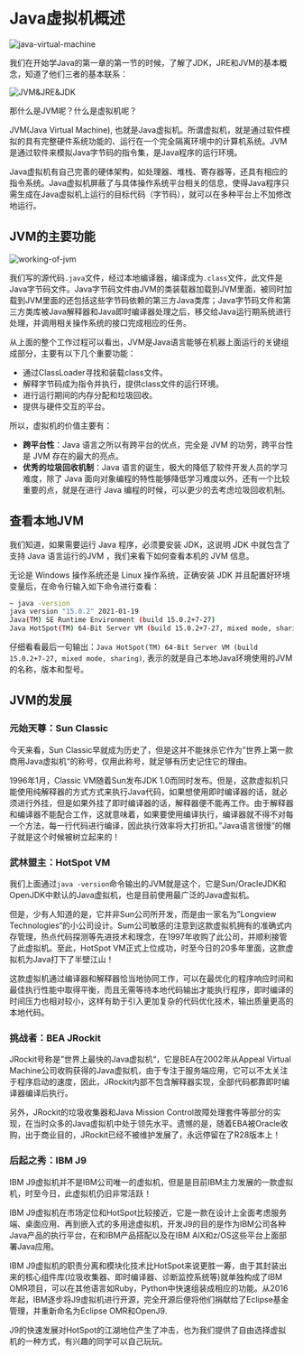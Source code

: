 # Java虚拟机概述

![java-virtual-machine](https://tva1.sinaimg.cn/large/008eGmZEly1gpo8mmyyejj30nm0f1tam.jpg)

我们在开始学Java的第一章的第一节的时候，了解了JDK，JRE和JVM的基本概念，知道了他们三者的基本联系：

![JVM&JRE&JDK](http://ww1.sinaimg.cn/large/af4e9f79gy1fxmn7ms53dj20b1095dip.jpg)

那什么是JVM呢？什么是虚拟机呢？

JVM(Java Virtual Machine), 也就是Java虚拟机。所谓虚拟机，就是通过软件模拟的具有完整硬件系统功能的、运行在一个完全隔离环境中的计算机系统。JVM是通过软件来模拟Java字节码的指令集，是Java程序的运行环境。

Java虚拟机有自己完善的硬体架构，如处理器、堆栈、寄存器等，还具有相应的指令系统。Java虚拟机屏蔽了与具体操作系统平台相关的信息，使得Java程序只需生成在Java虚拟机上运行的目标代码（字节码），就可以在多种平台上不加修改地运行。

## JVM的主要功能

![working-of-jvm](https://tva1.sinaimg.cn/large/008eGmZEly1gpoavfrty1j30ht0c2n0h.jpg)

我们写的源代码`.java`文件，经过本地编译器，编译成为`.class`文件，此文件是Java字节码文件。Java字节码文件由JVM的类装载器加载到JVM里面，被同时加载到JVM里面的还包括这些字节码依赖的第三方Java类库；Java字节码文件和第三方类库被Java解释器和Java即时编译器处理之后，移交给Java运行期系统进行处理，并调用相关操作系统的接口完成相应的任务。

从上面的整个工作过程可以看出，JVM是Java语言能够在机器上面运行的关键组成部分，主要有以下几个重要功能：

* 通过ClassLoader寻找和装载class文件。
* 解释字节码成为指令并执行，提供class文件的运行环境。
* 进行运行期间的内存分配和垃圾回收。
* 提供与硬件交互的平台。

所以，虚拟机的价值主要有：

* **跨平台性**：Java 语言之所以有跨平台的优点，完全是 JVM 的功劳，跨平台性是 JVM 存在的最大的亮点。
* **优秀的垃圾回收机制**：Java 语言的诞生，极大的降低了软件开发人员的学习难度，除了 Java 面向对象编程的特性能够降低学习难度以外，还有一个比较重要的点，就是在进行 Java 编程的时候，可以更少的去考虑垃圾回收机制。

## 查看本地JVM

我们知道，如果需要运行 Java 程序，必须要安装 JDK，这说明 JDK 中就包含了支持 Java 语言运行的JVM ，我们来看下如何查看本机的 JVM 信息。

无论是 Windows 操作系统还是 Linux 操作系统，正确安装 JDK 并且配置好环境变量后，在命令行输入如下命令进行查看：

```bash
~ java -version
java version "15.0.2" 2021-01-19
Java(TM) SE Runtime Environment (build 15.0.2+7-27)
Java HotSpot(TM) 64-Bit Server VM (build 15.0.2+7-27, mixed mode, sharing)
```
仔细看看最后一句输出：`Java HotSpot(TM) 64-Bit Server VM (build 15.0.2+7-27, mixed mode, sharing)`, 表示的就是自己本地Java环境使用的JVM的名称，版本和型号。

## JVM的发展

### 元始天尊：Sun Classic

今天来看，Sun Classic早就成为历史了，但是这并不能抹杀它作为”世界上第一款商用Java虚拟机“的称号，仅用此称号，就足够有历史记住它的理由。

1996年1月，Classic VM随着Sun发布JDK 1.0而同时发布。但是，这款虚拟机只能使用纯解释器的方式方式来执行Java代码，如果想使用即时编译器的话，就必须进行外挂，但是如果外挂了即时编译器的话，解释器便不能再工作。由于解释器和编译器不能配合工作，这就意味着，如果要使用编译执行，编译器就不得不对每一个方法，每一行代码进行编译，因此执行效率将大打折扣。”Java语言很慢“的帽子就是这个时候被树立起来的！

### 武林盟主：HotSpot VM

我们上面通过`java -version`命令输出的JVM就是这个，它是Sun/OracleJDK和OpenJDK中默认的Java虚拟机，也是目前使用最广泛的Java虚拟机。

但是，少有人知道的是，它并非Sun公司所开发，而是由一家名为”Longview Technologies“的小公司设计。Sum公司敏感的注意到这款虚拟机拥有的准确式内存管理，热点代码探测等先进技术和理念，在1997年收购了此公司，并顺利接管了此虚拟机。至此，HotSpot VM正式上位成功，时至今日的20多年里面，这款虚拟机为Java打下了半壁江山！

这款虚拟机通过编译器和解释器恰当地协同工作，可以在最优化的程序响应时间和最佳执行性能中取得平衡，而且无需等待本地代码输出才能执行程序，即时编译的时间压力也相对较小，这样有助于引入更加复杂的代码优化技术，输出质量更高的本地代码。

### 挑战者：BEA JRockit

JRockit号称是”世界上最快的Java虚拟机“，它是BEA在2002年从Appeal Virtual Machine公司收购获得的Java虚拟机，由于专注于服务端应用，它可以不太关注于程序启动的速度，因此，JRockit内部不包含解释器实现，全部代码都靠即时编译器编译后执行。

另外，JRockit的垃圾收集器和Java Mission Control故障处理套件等部分的实现，在当时众多的Java虚拟机中处于领先水平。遗憾的是，随着EBA被Oracle收购，出于商业目的，JRockit已经不被维护发展了，永远停留在了R28版本上！

### 后起之秀：IBM J9

IBM J9虚拟机并不是IBM公司唯一的虚拟机，但是是目前IBM主力发展的一款虚拟机，时至今日，此虚拟机仍旧非常活跃！

IBM J9虚拟机在市场定位和HotSpot比较接近，它是一款在设计上全面考虑服务端、桌面应用、再到嵌入式的多用途虚拟机，开发J9的目的是作为IBM公司各种Java产品的执行平台，在和IBM产品搭配以及在IBM AIX和z/OS这些平台上面部署Java应用。

IBM J9虚拟机的职责分离和模块化技术比HotSpot来说更胜一筹，由于其封装出来的核心组件库(垃圾收集器、即时编译器、诊断监控系统等)就单独构成了IBM OMR项目，可以在其他语言如Ruby，Python中快速组装成相应的功能。从2016年起，IBM逐步将J9虚拟机进行开源，完全开源后便将他们捐献给了Eclipse基金管理，并重新命名为Eclipse OMR和OpenJ9.

J9的快速发展对HotSpot的江湖地位产生了冲击，也为我们提供了自由选择虚拟机的一种方式，有兴趣的同学可以自己玩玩。



